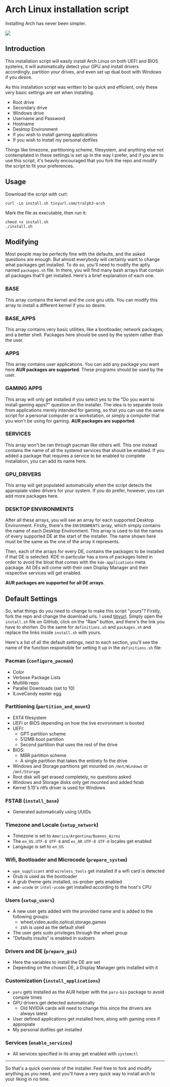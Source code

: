# Arch Linux installation script
Installing Arch has never been simpler.

<img src="showcase.gif"></img>

## Introduction

This installation script will easily install Arch Linux on both UEFI and BIOS systems, it will automatically detect your GPU and install drivers accordingly, partition your drives, and even set up dual boot with Windows if you desire.

As this installation script was written to be quick and efficient, only these very basic settings are set when installing.

* Root drive
* Secondary drive
* Windows drive
* Username and Password
* Hostname
* Desktop Environment
* If you wish to install gaming applications
* If you wish to install my personal dotfiles

Things like timezone, partitioning scheme, filesystem, and anything else not contemplated in these settings is set up in the way I prefer, and if you are to use this script, it's heavily encouraged that you fork the repo and modify the script to fit your preferences.

## Usage

Download the script with curl:

    curl -Lo install.sh tinyurl.com/tralph3-arch

Mark the file as executable, then run it:

    chmod +x install.sh
    ./install.sh

## Modifying

Most people may be perfectly fine with the defaults, and the asked questions are enough. But almost everybody will certainly want to change what packages get installed. To do so, you'll need to modify the aptly named `packages.sh` file. In there, you will find many bash arrays that contain all packages that'll get installed. Here's a brief explanation of each one.

### BASE

This array contains the kernel and the core gnu utils. You can modify this array to install a different kernel if you so desire.

### BASE_APPS

This array contains very basic utilities, like a bootloader, network packages, and a better shell. Packages here should be used by the system rather than the user.

### APPS

This array contains user applications. You can add any package you want here **AUR packages are supported**. These programs should be used by the user.

### GAMING APPS

This array will only get installed if you select yes to the "Do you want to install gaming apps?" question on the installer. The idea is to separate tools from applications merely intended for gaming, so that you can use the same script for a personal computer or a workstation, or simply a computer that you won't be using for gaming. **AUR packages are supported**.

### SERVICES

This array won't be ran through pacman like others will. This one instead contains the name of all the systemd services that should be enabled. If you added a package that requires a service to be enabled to complete installation, you can add its name here.

### GPU_DRIVERS

This array will get populated automatically when the script detects the appropiate video drivers for your system. If you do prefer, however, you can add more packages here.

### DESKTOP ENVIRONMENTS

After all these arrays, you will see an array for each supported Desktop Environment. Firstly, there's the `ENVIRONMENTS` array, which simply contains the name of each Desktop Environment. This array is used to list the names of every supported DE at the start of the installer. The name shown here must be the same as the one of the array it represents.

Then, each of the arrays for every DE, contains the packages to be installed if that DE is selected. KDE in particular has a tons of packages listed in order to avoid the bloat that comes with the `kde-applications` meta package. All DEs will come with their own Display Manager and their respective services will get enabled.

**AUR packages are supported for all DE arrays**.

## Default Settings

So, what things do you need to change to make this script "yours"? Firstly, fork the repo and change the download urls. I used [tinyurl](https://tinyurl.com). Simply open the `install.sh` file on GitHub, click on the "Raw" button, and there's the link you have to shorten. Do the same for `definitions.sh` and `packages.sh` and replace the links inside `install.sh` with yours.

Here's a list of all the default settings, next to each section, you'll see the name of the function responsible for setting it up in the `definitions.sh` file:

### Pacman (`configure_pacman`)

* Color
* Verbose Package Lists
* Multilib repo
* Parallel Downloads (set to 10)
* ILoveCandy easter egg

### Partitioning (`partition_and_mount`)

* EXT4 filesystem
* UEFI or BIOS depending on how the live environment is booted
* UEFI:
    * GPT partition scheme
    * 512MB boot partition
    * Second partition that uses the rest of the drive
* BIOS:
    * MBR partition scheme
    * A single partition that takes the entirety fo the drive
* Windows and Storage partitions get mounted on `/mnt/Windows` or `/mnt/Storage`
* Root disk will get erased completely, no questions asked
* Windows and Storage disks only get mounted and added fstab
* Kernel 5.15's ntfs driver is used for Windows

### FSTAB (`install_base`)

* Generated automatically using UUIDs

### Timezone and Locale (`setup_network`)

* Timezone is set to `America/Argentina/Buenos_Aires`
* The `en_US.UTF-8 UTF-8` and `es_AR.UTF-8 UTF-8` locales get enabled
* Langauge is set to `en_US`

### Wifi, Bootloader and Microcode (`prepare_system`)

* `wpa_supplicant` and `wireless_tools` get installed if a wifi card is detected
* Grub is used as the bootloader
* A grub theme gets installed, os-prober gets enabled
* `amd-ucode` or `intel-ucode` get installed according to the host's CPU

### Users (`setup_users`)

* A new user gets added with the provided name and is added to the following groups:
    * wheel,video,audio,optical,storage,games
    * zsh is used as the default shell
* The user gets sudo privileges through the wheel group
* "Defaults insults" is enabled in sudoers

### Drivers and DE (`prepare_gui`)

* Here the variables to install the DE are set
* Depending on the chosen DE, a Display Manager gets installed with it

### Customization (`install_applications`)

* `paru` gets installed as the AUR helper with the `paru-bin` package to avoid compile times
* GPU drivers get detected automatically
    * Old NVIDIA cards will need to change this since the drivers are always latest
* User defined applications get installed here, along with gaming ones if appropiate
* My personal dotfiles get installed

### Services (`enable_services`)

* All services specified in its array get enabled with `systemctl`

---

So that's a quick overview of the installer. Feel free to fork and modify anything as you need, and you'll have a very quick way to install arch to your liking in no time.
